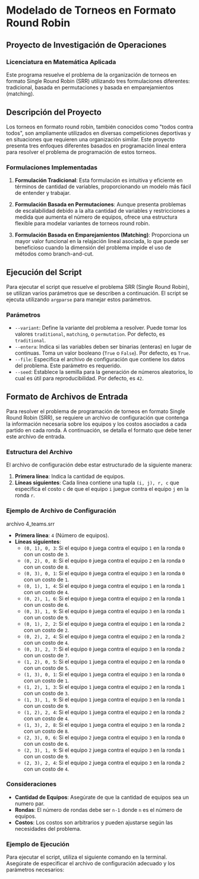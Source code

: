# Modelado de Torneos en Formato Round Robin

## Proyecto de Investigación de Operaciones
### Licenciatura en Matemática Aplicada

Este programa resuelve el problema de la organización de torneos en formato Single Round Robin (SRR) utilizando tres 
formulaciones diferentes: tradicional, basada en permutaciones y basada en emparejamientos (matching).

## Descripción del Proyecto

Los torneos en formato round robin, también conocidos como "todos contra todos", son ampliamente utilizados en diversas
competiciones deportivas y en situaciones que requieren una organización similar. 
Este proyecto presenta tres enfoques diferentes basados en programación lineal entera para resolver el problema de 
programación de estos torneos.

### Formulaciones Implementadas

1. **Formulación Tradicional**: Esta formulación es intuitiva y eficiente en términos de cantidad de variables, proporcionando un modelo más fácil de entender y trabajar.
   
2. **Formulación Basada en Permutaciones**: Aunque presenta problemas de escalabilidad debido a la alta cantidad de variables y restricciones a medida que aumenta el número de equipos, ofrece una estructura flexible para modelar variantes de torneos round robin.

3. **Formulación Basada en Emparejamientos (Matching)**: Proporciona un mayor valor funcional en la relajación lineal asociada, lo que puede ser beneficioso cuando la dimensión del problema impide el uso de métodos como branch-and-cut.


## Ejecución del Script

Para ejecutar el script que resuelve el problema SRR (Single Round Robin), se utilizan varios parámetros que se describen a continuación. El script se ejecuta utilizando `argparse` para manejar estos parámetros.

### Parámetros

- `--variant`: Define la variante del problema a resolver. Puede tomar los valores `traditional`, `matching`, o `permutation`. Por defecto, es `traditional`.
- `--entera`: Indica si las variables deben ser binarias (enteras) en lugar de continuas. Toma un valor booleano (`True` o `False`). Por defecto, es `True`.
- `--file`: Especifica el archivo de configuración que contiene los datos del problema. Este parámetro es requerido.
- `--seed`: Establece la semilla para la generación de números aleatorios, lo cual es útil para reproducibilidad. Por defecto, es `42`.


## Formato de Archivos de Entrada

Para resolver el problema de programación de torneos en formato Single Round Robin (SRR),
se requiere un archivo de configuración que contenga la información necesaria sobre los equipos
y los costos asociados a cada partido en cada ronda.
A continuación, se detalla el formato que debe tener este archivo de entrada.

### Estructura del Archivo

El archivo de configuración debe estar estructurado de la siguiente manera:

1. **Primera línea**: Indica la cantidad de equipos.
2. **Líneas siguientes**: Cada línea contiene una tupla `(i, j), r, c` que especifica el costo `c` de que el equipo `i` juegue contra el equipo `j` en la ronda `r`.

### Ejemplo de Archivo de Configuración

archivo 4_teams.srr

- **Primera línea**: `4` (Número de equipos).
- **Líneas siguientes**:
  - `(0, 1), 0, 3`: Si el equipo `0` juega contra el equipo `1` en la ronda `0` con un costo de `3`.
  - `(0, 2), 0, 8`: Si el equipo `0` juega contra el equipo `2` en la ronda `0` con un costo de `8`.
  - `(0, 3), 0, 1`: Si el equipo `0` juega contra el equipo `3` en la ronda `0` con un costo de `1`.
  - `(0, 1), 1, 4`: Si el equipo `0` juega contra el equipo `1` en la ronda `1` con un costo de `4`.
  - `(0, 2), 1, 6`: Si el equipo `0` juega contra el equipo `2` en la ronda `1` con un costo de `6`.
  - `(0, 3), 1, 9`: Si el equipo `0` juega contra el equipo `3` en la ronda `1` con un costo de `9`.
  - `(0, 1), 2, 2`: Si el equipo `0` juega contra el equipo `1` en la ronda `2` con un costo de `2`.
  - `(0, 2), 2, 4`: Si el equipo `0` juega contra el equipo `2` en la ronda `2` con un costo de `4`.
  - `(0, 3), 2, 7`: Si el equipo `0` juega contra el equipo `3` en la ronda `2` con un costo de `7`.
  - `(1, 2), 0, 5`: Si el equipo `1` juega contra el equipo `2` en la ronda `0` con un costo de `5`.
  - `(1, 3), 0, 1`: Si el equipo `1` juega contra el equipo `3` en la ronda `0` con un costo de `1`.
  - `(1, 2), 1, 3`: Si el equipo `1` juega contra el equipo `2` en la ronda `1` con un costo de `3`.
  - `(1, 3), 1, 9`: Si el equipo `1` juega contra el equipo `3` en la ronda `1` con un costo de `9`.
  - `(1, 2), 2, 4`: Si el equipo `1` juega contra el equipo `2` en la ronda `2` con un costo de `4`.
  - `(1, 3), 2, 8`: Si el equipo `1` juega contra el equipo `3` en la ronda `2` con un costo de `8`.
  - `(2, 3), 0, 6`: Si el equipo `2` juega contra el equipo `3` en la ronda `0` con un costo de `6`.
  - `(2, 3), 1, 9`: Si el equipo `2` juega contra el equipo `3` en la ronda `1` con un costo de `9`.
  - `(2, 3), 2, 4`: Si el equipo `2` juega contra el equipo `3` en la ronda `2` con un costo de `4`.




### Consideraciones

- **Cantidad de Equipos**: Asegúrate de que la cantidad de equipos sea un numero par.
- **Rondas**: El número de rondas debe ser `n-1` donde `n` es el número de equipos.
- **Costos**: Los costos son arbitrarios y pueden ajustarse según las necesidades del problema.



### Ejemplo de Ejecución

Para ejecutar el script, utiliza el siguiente comando en la terminal. Asegúrate de especificar el archivo de configuración adecuado y los parámetros necesarios:
